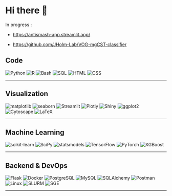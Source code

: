 # Hi there 👋

In progress :

- https://antismash-app.streamlit.app/

- https://github.com/JHolm-Lab/VOG-mgCST-classifier

<!--
## Projects

- vog-mgCSTs : https://github.com/JHolm-Lab/VOG-mgCST-classifier
- VIRGO2 : https://www.biorxiv.org/content/10.1101/2025.03.04.641479v1
- antiSMASH : https://github.com/AmauryMaros/BGC_antiSMASH
---
-->

## Code

![Python](https://img.shields.io/badge/Python-3776AB?style=flat&logo=python&logoColor=white)
![R](https://img.shields.io/badge/R-276DC3?style=flat&logo=r&logoColor=white)
![Bash](https://img.shields.io/badge/Bash-121011?style=flat&logo=gnubash&logoColor=white)
![SQL](https://img.shields.io/badge/SQL-025E8C?style=flat)
![HTML](https://img.shields.io/badge/HTML5-E34F26?style=flat&logo=html5&logoColor=white)
![CSS](https://img.shields.io/badge/CSS3-1572B6?style=flat&logo=css3&logoColor=white)

---

## Visualization

![matplotlib](https://img.shields.io/badge/matplotlib-3776AB?style=flat&logo=python&logoColor=white)
![seaborn](https://img.shields.io/badge/seaborn-4C72B0?style=flat&logo=python&logoColor=white)
![Streamlit](https://img.shields.io/badge/Streamlit-FF4B4B?style=flat&logo=streamlit&logoColor=white)
![Plotly](https://img.shields.io/badge/Plotly-3F4F75?style=flat&logo=plotly&logoColor=white)
![Shiny](https://img.shields.io/badge/Shiny-009EDA?style=flat&logo=r&logoColor=white)
![ggplot2](https://img.shields.io/badge/ggplot2-1B9E77?style=flat&logo=r&logoColor=white)
![Cytoscape](https://img.shields.io/badge/Cytoscape-253494?style=flat)
![LaTeX](https://img.shields.io/badge/LaTeX-008080?style=flat&logo=latex&logoColor=white)

---

## Machine Learning

![scikit-learn](https://img.shields.io/badge/scikit--learn-F7931E?style=flat&logo=scikit-learn&logoColor=white)
![SciPy](https://img.shields.io/badge/SciPy-8CAAE6?style=flat&logo=scipy&logoColor=white)
![statsmodels](https://img.shields.io/badge/statsmodels-323755?style=flat)
![TensorFlow](https://img.shields.io/badge/TensorFlow-FF6F00?style=flat&logo=tensorflow&logoColor=white)
![PyTorch](https://img.shields.io/badge/PyTorch-EE4C2C?style=flat&logo=pytorch&logoColor=white)
![XGBoost](https://img.shields.io/badge/XGBoost-0072C6?style=flat)

---

## Backend & DevOps

![Flask](https://img.shields.io/badge/Flask-000000?style=flat&logo=flask&logoColor=white)
![Docker](https://img.shields.io/badge/Docker-2496ED?style=flat&logo=docker&logoColor=white)
![PostgreSQL](https://img.shields.io/badge/PostgreSQL-4169E1?style=flat&logo=postgresql&logoColor=white)
![MySQL](https://img.shields.io/badge/MySQL-4479A1?style=flat&logo=mysql&logoColor=white)
![SQLAlchemy](https://img.shields.io/badge/SQLAlchemy-FF0000?style=flat&logo=sqlalchemy&logoColor=white)
![Postman](https://img.shields.io/badge/Postman-FF6C37?style=flat&logo=postman&logoColor=white)
![Linux](https://img.shields.io/badge/Linux-FCC624?style=flat&logo=linux&logoColor=black)
![SLURM](https://img.shields.io/badge/SLURM-222222?style=flat)
![SGE](https://img.shields.io/badge/SGE-222222?style=flat)

---

